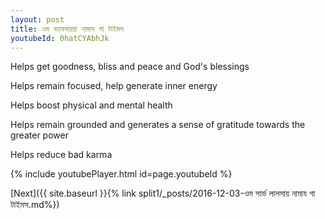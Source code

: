 ```yaml
---
layout: post
title: ওম ভ্যাবসায়য়া নামায গা টাইমস
youtubeId: 0hatCYAbhJk
---
```

 
 
Helps get goodness, bliss and peace and God's blessings
 
Helps remain focused, help generate inner energy 
 
Helps boost physical and mental health 
 
Helps remain grounded and generates a sense of gratitude towards the greater power 
 
Helps reduce bad karma
 
 
 
 


{% include youtubePlayer.html id=page.youtubeId %}
 
[Next]({{ site.baseurl }}{% link  split1/_posts/2016-12-03-ওম সার্ভ লালসায় নামায গা টাইমস.md%})
 
